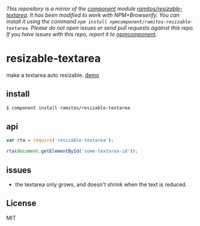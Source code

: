*This repository is a mirror of the [component](http://component.io) module [ramitos/resizable-textarea](http://github.com/ramitos/resizable-textarea). It has been modified to work with NPM+Browserify. You can install it using the command `npm install npmcomponent/ramitos-resizable-textarea`. Please do not open issues or send pull requests against this repo. If you have issues with this repo, report it to [npmcomponent](https://github.com/airportyh/npmcomponent).*
# resizable-textarea

make a textarea auto resizable. [demo](http://ramitos.github.com/resizable-textarea/)

## install

```bash
$ component install ramitos/resizable-textarea
```

## api

```js
var rta = require('resizable-textarea');

rta(document.getElementById('some-textarea-id'));
```

## issues

 * the textarea only grows, and doesn't shrink when the text is reduced.

## License

MIT
